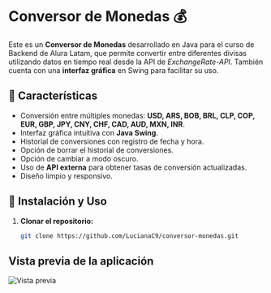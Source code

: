 # Conversor de Monedas 💰

Este es un **Conversor de Monedas** desarrollado en Java para el curso de Backend de Alura Latam, que permite convertir entre diferentes divisas utilizando datos en tiempo real desde la API de *ExchangeRate-API*. También cuenta con una **interfaz gráfica** en Swing para facilitar su uso.

## 📌 Características
- Conversión entre múltiples monedas: **USD, ARS, BOB, BRL, CLP, COP, EUR, GBP, JPY, CNY, CHF, CAD, AUD, MXN, INR**.
- Interfaz gráfica intuitiva con **Java Swing**.
- Historial de conversiones con registro de fecha y hora.
- Opción de borrar el historial de conversiones.
- Opción de cambiar a modo oscuro.
- Uso de **API externa** para obtener tasas de conversión actualizadas.
- Diseño limpio y responsivo.

## 🚀 Instalación y Uso
1. **Clonar el repositorio:**
   ```bash
   git clone https://github.com/LucianaC9/conversor-monedas.git

## Vista previa de la aplicación
![Vista previa](assets-demo.gif)
